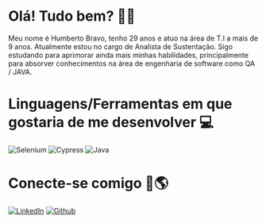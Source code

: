 # Olá! Tudo bem? 👋🏻
Meu nome é Humberto Bravo, tenho 29 anos e atuo na área de T.I a mais de 9 anos.
Atualmente estou no cargo de Analista de Sustentação.
Sigo estudando para aprimorar ainda mais minhas habilidades, principalmente para absorver conhecimentos na área de engenharia de software como QA / JAVA.

# Linguagens/Ferramentas em que gostaria de me desenvolver 💻

![Selenium](https://fhl3e0.a2cdn1.secureserver.net/wp-content/uploads/2021/07/selenium-300x120.png)
![Cypress](https://asset.brandfetch.io/idIq_kF0rb/idZxkJkFIi.svg?updated=1667565307270)
![Java](https://img.shields.io/badge/Java-000?style=for-the-badge&logo=java)

# Conecte-se comigo 🔗🌎

[![LinkedIn](https://img.shields.io/badge/-LinkedIn-000?style=for-the-badge&logo=linkedin&logoColor=30A3DC)](https://www.linkedin.com/in/bebetohb/) 
[![Github](https://img.shields.io/badge/Github-000?style=for-the-badge&logo=Github&logoColor=fffff)](https://github.com/bebetohb)
